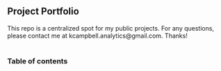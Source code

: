 <h2> Project Portfolio</h2>
This repo is a centralized spot for my public projects. For any questions, please contact me at kcampbell.analytics@gmail.com. Thanks!

<br>
<br>
<h3> Table of contents </h3>





